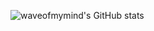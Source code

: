 ![waveofmymind's GitHub stats](https://github-readme-stats.vercel.app/api?username=K-Junyyy&show_icons=true&theme=dark)   
